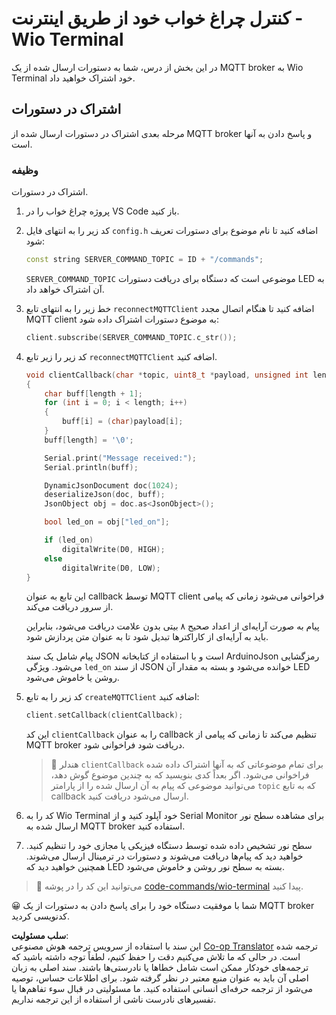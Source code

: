 <!--
CO_OP_TRANSLATOR_METADATA:
{
  "original_hash": "6754c915dae64ba70fcd5e52c37f3adf",
  "translation_date": "2025-08-25T22:01:49+00:00",
  "source_file": "1-getting-started/lessons/4-connect-internet/wio-terminal-commands.md",
  "language_code": "fa"
}
-->
# کنترل چراغ خواب خود از طریق اینترنت - Wio Terminal

در این بخش از درس، شما به دستورات ارسال شده از یک MQTT broker به Wio Terminal خود اشتراک خواهید داد.

## اشتراک در دستورات

مرحله بعدی اشتراک در دستورات ارسال شده از MQTT broker و پاسخ دادن به آنها است.

### وظیفه

اشتراک در دستورات.

1. پروژه چراغ خواب را در VS Code باز کنید.

1. کد زیر را به انتهای فایل `config.h` اضافه کنید تا نام موضوع برای دستورات تعریف شود:

    ```cpp
    const string SERVER_COMMAND_TOPIC = ID + "/commands";
    ```

    `SERVER_COMMAND_TOPIC` موضوعی است که دستگاه برای دریافت دستورات LED به آن اشتراک خواهد داد.

1. خط زیر را به انتهای تابع `reconnectMQTTClient` اضافه کنید تا هنگام اتصال مجدد MQTT client به موضوع دستورات اشتراک داده شود:

    ```cpp
    client.subscribe(SERVER_COMMAND_TOPIC.c_str());
    ```

1. کد زیر را زیر تابع `reconnectMQTTClient` اضافه کنید.

    ```cpp
    void clientCallback(char *topic, uint8_t *payload, unsigned int length)
    {
        char buff[length + 1];
        for (int i = 0; i < length; i++)
        {
            buff[i] = (char)payload[i];
        }
        buff[length] = '\0';
    
        Serial.print("Message received:");
        Serial.println(buff);
    
        DynamicJsonDocument doc(1024);
        deserializeJson(doc, buff);
        JsonObject obj = doc.as<JsonObject>();
    
        bool led_on = obj["led_on"];
    
        if (led_on)
            digitalWrite(D0, HIGH);
        else
            digitalWrite(D0, LOW);
    }
    ```

    این تابع به عنوان callback توسط MQTT client فراخوانی می‌شود زمانی که پیامی از سرور دریافت می‌کند.

    پیام به صورت آرایه‌ای از اعداد صحیح ۸ بیتی بدون علامت دریافت می‌شود، بنابراین باید به آرایه‌ای از کاراکترها تبدیل شود تا به عنوان متن پردازش شود.

    پیام شامل یک سند JSON است و با استفاده از کتابخانه ArduinoJson رمزگشایی می‌شود. ویژگی `led_on` از سند JSON خوانده می‌شود و بسته به مقدار آن LED روشن یا خاموش می‌شود.

1. کد زیر را به تابع `createMQTTClient` اضافه کنید:

    ```cpp
    client.setCallback(clientCallback);
    ```

    این کد `clientCallback` را به عنوان callback تنظیم می‌کند تا زمانی که پیامی از MQTT broker دریافت شود فراخوانی شود.

    > 💁 هندلر `clientCallback` برای تمام موضوعاتی که به آنها اشتراک داده شده فراخوانی می‌شود. اگر بعداً کدی بنویسید که به چندین موضوع گوش دهد، می‌توانید موضوعی که پیام به آن ارسال شده را از پارامتر `topic` که به تابع callback ارسال می‌شود دریافت کنید.

1. کد را به Wio Terminal خود آپلود کنید و از Serial Monitor برای مشاهده سطح نور ارسال شده به MQTT broker استفاده کنید.

1. سطح نور تشخیص داده شده توسط دستگاه فیزیکی یا مجازی خود را تنظیم کنید. خواهید دید که پیام‌ها دریافت می‌شوند و دستورات در ترمینال ارسال می‌شوند. همچنین خواهید دید که LED بسته به سطح نور روشن و خاموش می‌شود.

> 💁 می‌توانید این کد را در پوشه [code-commands/wio-terminal](../../../../../1-getting-started/lessons/4-connect-internet/code-commands/wio-terminal) پیدا کنید.

😀 شما با موفقیت دستگاه خود را برای پاسخ دادن به دستورات از یک MQTT broker کدنویسی کردید.

**سلب مسئولیت**:  
این سند با استفاده از سرویس ترجمه هوش مصنوعی [Co-op Translator](https://github.com/Azure/co-op-translator) ترجمه شده است. در حالی که ما تلاش می‌کنیم دقت را حفظ کنیم، لطفاً توجه داشته باشید که ترجمه‌های خودکار ممکن است شامل خطاها یا نادرستی‌ها باشند. سند اصلی به زبان اصلی آن باید به عنوان منبع معتبر در نظر گرفته شود. برای اطلاعات حساس، توصیه می‌شود از ترجمه حرفه‌ای انسانی استفاده کنید. ما مسئولیتی در قبال سوء تفاهم‌ها یا تفسیرهای نادرست ناشی از استفاده از این ترجمه نداریم.